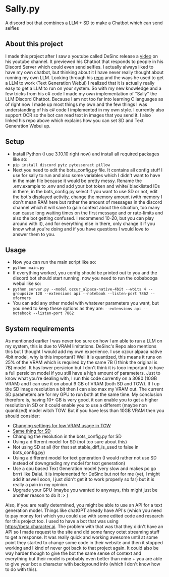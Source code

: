 # Sally.py

A discord bot that combines a LLM + SD to make a Chatbot which can send selfies

## About this project

I made this project after I saw a youtube called DeSinc release a [video](https://www.youtube.com/watch?v=KM4a7RGG270) on his youtube channel. It previewed his Chatbot that responds to people in his Discord Server which could even send selfies. I actually always liked to have my own chatbot, but thinking about it I have never really thought about running my own LLM. Looking through his [repo](https://github.com/DeSinc/SallyBot) and the ways he used to get a LLM to work (Text Generation Webui) I realized that it is actually really easy to get a LLM to run on your system. So with my new knowledge and a few tricks from his c# code I made my own implementation of "Sally" the LLM Discord Chatbot. Because I am not too far into learning C languages as of right now I made up most things my own and the few things I was understanding of his c# code I implemented in my own style. I currently also support OCR so the bot can read text in images that you send it. I also linked his repo above which explains how you can set SD and Text Generation Webui up.

## Setup

- Install Python (I use 3.10.10 right now) and install all required packages like so:
- ```pip install discord pytz pytesseract pillow```
- Next you need to edit the bots_config.py file. It contains all config stuff I use for sally to run and also some variables which I didn't want to have in the main file because it would be pretty messy. Rename the .env.example to .env and add your bot token and white/ blacklisted IDs in there, in the bots_config.py select if you want to use SD or not, edit the bot's displayed activity, change the memory amount (with memory I don't mean RAM here but rather the amount of messages in the discord channel which it will save to gain context about the situation, too many can cause long waiting times on the first message and or rate-limits and also the bot getting confused. I recommend 10-20, but you can play around with it), and for everything else in there, only change it if you know what you're doing and if you have questions I would love to answer them to you.

## Usage

- Now you can run the main script like so:
- ```python main.py```
- If everything worked, you config should be printed out to you and the discord bot should start running, now you need to run the oobabooga webui like so:
- ```python server.py --model ozcur_alpaca-native-4bit --wbits 4 --groupsize 128 --extensions api --notebook --listen-port 7862 --xformers```
- You can add any other model with whatever parameters you want, but you need to keep these options as they are: ```--extensions api --notebook --listen-port 7862```

## System requirements

As mentioned earlier I was never too sure on how I am able to run a LLM on my system, this is due to VRAM limitations. DeSinc's Repo also mentions this but I thought I would add my own experience. I use ozcur alpaca native 4bit model, why is this important? Well it is quantized, this means it runs on 25% of the VRAM which is required by the same 7B (I think the original is 7B) model. It has lower persicion but I don't think it is tooo important to have a full persicion model if you still have a high amount of parameters. Just to know what you're dealing with, I run this code currently on a 3080 (10GB VRAM) and I can use it on about 9 GB of VRAM (both SD and TGW). If I up the SD image resolution a bit then I can also max my VRAM out. The current SD parameters are for my GPU to run both at the same time. My conclusion therefore is, having 10+ GB is very good, it can enable you to get a higher resolution in SD or it could enable you to use a different (maybe non quantized) model witch TGW. But if you have less than 10GB VRAM then you should consider:

- [Changing settings for low VRAM usage in TGW](https://github.com/oobabooga/text-generation-webui/blob/main/docs/Low-VRAM-guide.md)
- [Same thing for SD](https://github.com/AUTOMATIC1111/stable-diffusion-webui/wiki/Optimizations)
- Changing the resolution in the bots_config.py for SD
- Using a different model for SD (not too sure about this)
- Not using SD at all (for that set stable_diff_is_used to false in bots_config.py)
- Using a different model for text generation (I would rather not use SD instead of downgrading my model for text generation)
- Use a cpu based Text Generation model (very slow and makes pc go brrr) like Dalai. It is implemented for DeSinc but not for me (yet, I might add it aswell soon, I just didn't get it to work properly so far) but it is really a pain in my opinion.
- Upgrade your GPU (maybe you wanted to anyways, this might just be another reason to do it :> )

Also, if you are really determined, you might be able to use an API for a text generation model. Things like chatGPT already have API's (which you need to pay money for) which you could use with some edited code and research for this project too. I used to have a bot that was using <https://beta.character.ai>. The problem with that was that they didn't have an API so I made request to the site and did some fancy octet streaming stuff to get a response. It was really quick and working awesome until at some point they started to change some code in their website and then it stopped working and I kind of never got back to that project again. It could also be way harder though to give the bot the same sense of context and everything but their model is probably even better than mine + you are able to give your bot a character with background info (which I don't know how to do with this).
